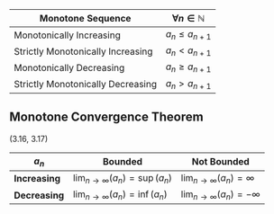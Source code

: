 
| Monotone Sequence                 | $\forall n\in\mathbb{N}$ |
| --------------------------------- | ------------------------ |
| Monotonically Increasing          | $a_n \leq a_{n+1}$       |
| Strictly Monotonically Increasing | $a_n < a_{n+1}$          |
| Monotonically Decreasing          | $a_n \geq a_{n+1}$       |
| Strictly Monotonically Decreasing | $a_n > a_{n+1}$          |
## Monotone Convergence Theorem

(3.16, 3.17)

| $a_{n}$ | Bounded | Not Bounded |
| ------ | ------- | ------- |
| **Increasing** | $\displaystyle\lim_{n \to \infty} (a_n) = \sup(a_n)$ | $\displaystyle\lim_{n \to \infty} (a_n) = \infty$ |
| **Decreasing** | $\displaystyle\lim_{n \to \infty} (a_n) = \inf(a_n)$ | $\displaystyle\lim_{n \to \infty} (a_n) = -\infty$ |




